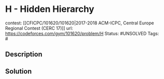 # H - Hidden Hierarchy

contest: [[CFICPC/101620/101620|2017-2018 ACM-ICPC, Central Europe Regional Contest (CERC 17)]]
url: https://codeforces.com/gym/101620/problem/H
Status: #UNSOLVED
Tags: #

## Description

## Solution

